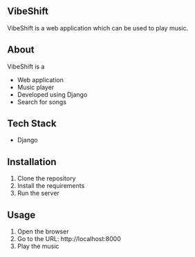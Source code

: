 ## VibeShift

VibeShift is a web application which can be used to play music.

## About

VibeShift is a
- Web application
- Music player
- Developed using Django
- Search for songs

## Tech Stack

- Django

## Installation

1. Clone the repository
2. Install the requirements
3. Run the server

## Usage

1. Open the browser
2. Go to the URL: http://localhost:8000
3. Play the music

